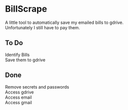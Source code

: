 # BillScrape
A little tool to automatically save my emailed bills to gdrive.  
Unfortunately I still have to pay them.

## To Do
Identify Bills  
Save them to gdrive


## Done  
Remove secrets and passwords  
Access gdrive  
Access email  
Access gmail  
